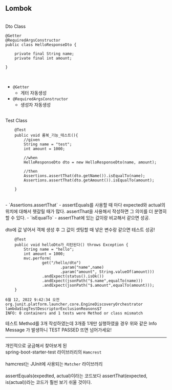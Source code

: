 ## Lombok

<br>
Dto Class
<br>

```
@Getter
@RequiredArgsConstructor
public class HelloResponseDto {

    private final String name;
    private final int amount;

}

```
<br>

- `@Getter`
	- 게터 자동생성
- `@RequiredArgsConstructor`
	- 생성자 자동생성

<br>
Test Class

```
	@Test
    public void 롬복_기능_테스트(){
        //given
        String name = "test";
        int amount = 1000;
		
        //when
        HelloResponseDto dto = new HelloResponseDto(name, amount);
		
        //then
        Assertions.assertThat(dto.getName()).isEqualTo(name);
        Assertions.assertThat(dto.getAmount()).isEqualTo(amount);
		
    }
```
<br>
- `Assertions.assertThat`
	- assertEquals를 사용할 때 마다 expected와 actual의 위치에 대해서 헷갈릴 때가 많다. 
	assertThat을 사용해서 작성하면 그 의미를 더 분명히 할 수 있다.
- `isEqualTo`
	- assertThat에 있는 값이랑 비교해서 같으면 성공.
<br>
<br>
dto에 값 넣어서 객체 생성 후 그 값이 셋팅할 때 넣은 변수랑 같으면 테스트 성공!
<br>

```
	@Test
    public void helloDto가_리턴된다() throws Exception {
        String name = "hello";
        int amount = 1000;
        mvc.perform(
                get("/hello/dto")
                        .param("name",name)
                        .param("amount", String.valueOf(amount)))
                .andExpect(status().isOk())
                .andExpect(jsonPath("$.name",equalTo(name)))
                .andExpect(jsonPath("$.amount",equalTo(amount)));
    }
```


```
6월 12, 2022 9:42:34 오전 org.junit.platform.launcher.core.EngineDiscoveryOrchestrator lambda$logTestDescriptorExclusionReasons$7
INFO: 0 containers and 1 tests were Method or class mismatch
```
테스트 Method를 3개 작성하였는데 3개중 1개만 실행하였을 경우 위와 같은 Info Message 가 발생하니 TEST PASSED 뜨면 넘어가세요!





---
개인적으로 궁금해서 찾아보게 된 <br>
spring-boot-starter-test 라이브러리의 `Hamcrest`<br>
<br>
hamcrest는 JUnit에 사용되는 `Matcher` 라이브러리<br>
<br>
assertEquals(expedted, actual)이라는 코드보다 assertThat(expected, is(actual))라는 코드가 훨씬 보기 쉬울 것이다.


